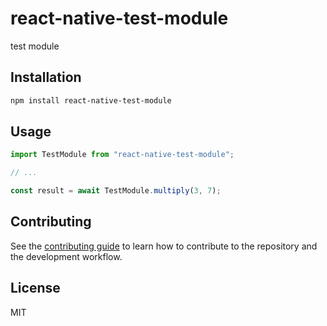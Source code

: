 # react-native-test-module

test module

## Installation

```sh
npm install react-native-test-module
```

## Usage

```js
import TestModule from "react-native-test-module";

// ...

const result = await TestModule.multiply(3, 7);
```

## Contributing

See the [contributing guide](CONTRIBUTING.md) to learn how to contribute to the repository and the development workflow.

## License

MIT
